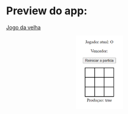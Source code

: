 # Preview do app:

 [Jogo da velha](https://angular-old-womans-game.vercel.app/)

<p align="center"><img src="./image/jogo-da-velha.png" width="25%"alt="Gitflorest" > </p>
